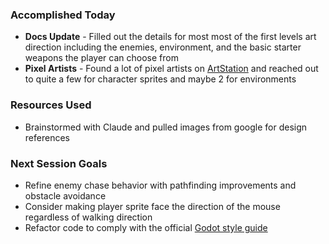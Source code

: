 ### Accomplished Today
- **Docs Update** - Filled out the details for most most of the first levels art direction including the enemies, environment, and the basic starter weapons the player can choose from
- **Pixel Artists** - Found a lot of pixel artists on [ArtStation](https://www.artstation.com/) and reached out to quite a few for character sprites and maybe 2 for environments
### Resources Used
- Brainstormed with Claude and pulled images from google for design references
### Next Session Goals
- Refine enemy chase behavior with pathfinding improvements and obstacle avoidance
- Consider making player sprite face the direction of the mouse regardless of walking direction
- Refactor code to comply with the official [Godot style guide](https://docs.godotengine.org/en/4.4/tutorials/scripting/gdscript/gdscript_styleguide.html)